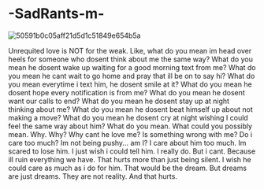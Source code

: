 # -SadRants-m-

![50591b0c05aff21d5d1c51849e654b5a](https://github.com/user-attachments/assets/28f1ae92-c45c-4fb6-9d2f-c9959d34a784)

Unrequited love is NOT for the weak. Like, what do you mean im head over heels for someone who dosent think about me the same way? What do you mean he dosent wake up waiting for a good morning text from me? What do you mean he cant wait to go home and pray that ill be on to say hi? What do you mean everytime i text him, he dosent smile at it? What do you mean he dosent hope every notification is from me? What do you mean he dosent want our calls to end? What do you mean he dosent stay up at night thinking about me? What do you mean he dosent beat himself up about not making a move? What do you mean he dosent cry at night wishing I could feel the same way about him? What do you mean. What could you possibly mean. Why. Why? Why cant he love me? Is something wrong with me? Do i care too much? Im not being pushy... am I? I care about him too much. Im scared to lose him. I just wish i could tell him. I really do. But i cant. Because ill ruin everything we have. That hurts more than just being silent. I wish he could care as much as i do for him. That would be the dream. But dreams are just dreams. They are not reality. And that hurts.
